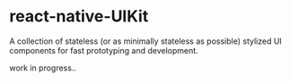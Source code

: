 # react-native-UIKit


A collection of stateless (or as minimally stateless as possible) stylized UI components for fast prototyping and development.


work in progress..
